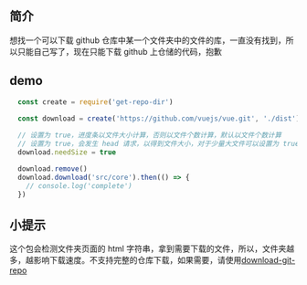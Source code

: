 ## 简介
想找一个可以下载 github 仓库中某一个文件夹中的文件的库，一直没有找到，所以只能自己写了，现在只能下载 github 上仓储的代码，抱歉

## demo
```js
  const create = require('get-repo-dir')

  const download = create('https://github.com/vuejs/vue.git', './dist')
  
  // 设置为 true，进度条以文件大小计算，否则以文件个数计算，默认以文件个数计算
  // 设置为 true，会发生 head 请求，以得到文件大小，对于少量大文件可以设置为 true，大量的小文件则会很耗费时间
  download.needSize = true

  download.remove()
  download.download('src/core').then(() => {
    // console.log('complete')
  })
```

## 小提示
这个包会检测文件夹页面的 html 字符串，拿到需要下载的文件，所以，文件夹越多，越影响下载速度。不支持完整的仓库下载，如果需要，请使用[download-git-repo](https://www.npmjs.com/package/download-git-repo)